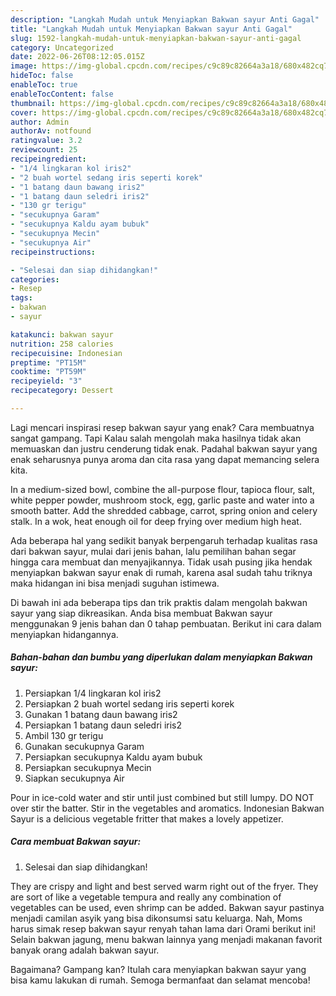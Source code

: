 ```yaml
---
description: "Langkah Mudah untuk Menyiapkan Bakwan sayur Anti Gagal"
title: "Langkah Mudah untuk Menyiapkan Bakwan sayur Anti Gagal"
slug: 1592-langkah-mudah-untuk-menyiapkan-bakwan-sayur-anti-gagal
category: Uncategorized
date: 2022-06-26T08:12:05.015Z
image: https://img-global.cpcdn.com/recipes/c9c89c82664a3a18/680x482cq70/bakwan-sayur-foto-resep-utama.jpg
hideToc: false
enableToc: true
enableTocContent: false
thumbnail: https://img-global.cpcdn.com/recipes/c9c89c82664a3a18/680x482cq70/bakwan-sayur-foto-resep-utama.jpg
cover: https://img-global.cpcdn.com/recipes/c9c89c82664a3a18/680x482cq70/bakwan-sayur-foto-resep-utama.jpg
author: Admin
authorAv: notfound
ratingvalue: 3.2
reviewcount: 25
recipeingredient:
- "1/4 lingkaran kol iris2"
- "2 buah wortel sedang iris seperti korek"
- "1 batang daun bawang iris2"
- "1 batang daun seledri iris2"
- "130 gr terigu"
- "secukupnya Garam"
- "secukupnya Kaldu ayam bubuk"
- "secukupnya Mecin"
- "secukupnya Air"
recipeinstructions:

- "Selesai dan siap dihidangkan!"
categories:
- Resep
tags:
- bakwan
- sayur

katakunci: bakwan sayur 
nutrition: 258 calories
recipecuisine: Indonesian
preptime: "PT15M"
cooktime: "PT59M"
recipeyield: "3"
recipecategory: Dessert

---
```



Lagi mencari inspirasi resep bakwan sayur yang enak? Cara membuatnya sangat gampang. Tapi Kalau salah mengolah maka hasilnya tidak akan memuaskan dan justru cenderung tidak enak. Padahal bakwan sayur yang enak seharusnya punya aroma dan cita rasa yang dapat memancing selera kita.


In a medium-sized bowl, combine the all-purpose flour, tapioca flour, salt, white pepper powder, mushroom stock, egg, garlic paste and water into a smooth batter. Add the shredded cabbage, carrot, spring onion and celery stalk. In a wok, heat enough oil for deep frying over medium high heat.

Ada beberapa hal yang sedikit banyak berpengaruh terhadap kualitas rasa dari bakwan sayur, mulai dari jenis bahan, lalu pemilihan bahan segar hingga cara membuat dan menyajikannya. Tidak usah pusing jika hendak menyiapkan bakwan sayur enak di rumah, karena asal sudah tahu triknya maka hidangan ini bisa menjadi suguhan istimewa.


Di bawah ini ada beberapa tips dan trik praktis dalam mengolah bakwan sayur yang siap dikreasikan. Anda bisa membuat Bakwan sayur menggunakan 9 jenis bahan dan 0 tahap pembuatan. Berikut ini cara dalam menyiapkan hidangannya.

<!--inarticleads1-->

##### Bahan-bahan dan bumbu yang diperlukan dalam menyiapkan Bakwan sayur:

1. Persiapkan 1/4 lingkaran kol iris2
1. Persiapkan 2 buah wortel sedang iris seperti korek
1. Gunakan 1 batang daun bawang iris2
1. Persiapkan 1 batang daun seledri iris2
1. Ambil 130 gr terigu
1. Gunakan secukupnya Garam
1. Persiapkan secukupnya Kaldu ayam bubuk
1. Persiapkan secukupnya Mecin
1. Siapkan secukupnya Air


Pour in ice-cold water and stir until just combined but still lumpy. DO NOT over stir the batter. Stir in the vegetables and aromatics. Indonesian Bakwan Sayur is a delicious vegetable fritter that makes a lovely appetizer. 

<!--inarticleads2-->

##### Cara membuat Bakwan sayur:


1. Selesai dan siap dihidangkan!

They are crispy and light and best served warm right out of the fryer. They are sort of like a vegetable tempura and really any combination of vegetables can be used, even shrimp can be added. Bakwan sayur pastinya menjadi camilan asyik yang bisa dikonsumsi satu keluarga. Nah, Moms harus simak resep bakwan sayur renyah tahan lama dari Orami berikut ini! Selain bakwan jagung, menu bakwan lainnya yang menjadi makanan favorit banyak orang adalah bakwan sayur. 

Bagaimana? Gampang kan? Itulah cara menyiapkan bakwan sayur yang bisa kamu lakukan di rumah. Semoga bermanfaat dan selamat mencoba!
